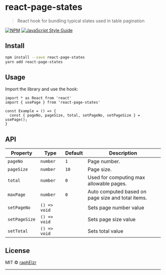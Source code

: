 # react-page-states

> React hook for bundling typical states used in table pagination

[![NPM](https://img.shields.io/npm/v/react-page-states.svg)](https://www.npmjs.com/package/react-page-states) [![JavaScript Style Guide](https://img.shields.io/badge/code_style-standard-brightgreen.svg)](https://standardjs.com)

## Install

```bash
npm install --save react-page-states
yarn add react-page-states
```

## Usage

Import the library and use the hook:
```tsx
import * as React from 'react'
import { usePage } from 'react-page-states'

const Example = () => {
  const { pageNo, pageSize, total, setPageNo, setPageSize } = usePage();
}
```
## API
| Property | Type | Default | Description
| ------------- |---------------------- | ----|----------------------------------------------------------------------- | 
| `pageNo`      | `number`              | `1` | Page number.                                                           |
| `pageSize`    | `number`              | `10`| Page size.                                                             |
| `total`       | `number`              | `0` | Used for computing max allowable pages.                                |
| `maxPage`     | `number`              | `0` | Auto computed based on page size and total items.                      |
| `setPageNo`   | `() => void`          |     | Sets page number value                                                 |    
| `setPageSize` | `() => void`          |     | Sets page size value                                                   |       
| `setTotal`    | `() => void`          |     | Sets total value                                                       |                  

## License

MIT © [raphElzr](https://github.com/raphElzr)

---
